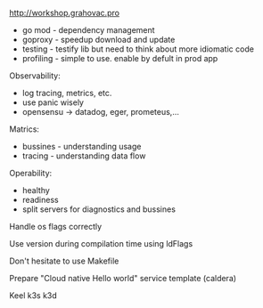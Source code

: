 http://workshop.grahovac.pro


- go mod - dependency management
- goproxy - speedup download and update
- testing - testify lib but need to think about more idiomatic code
- profiling - simple to use. enable by defult in prod app

Observability:
- log tracing, metrics, etc.
- use panic wisely
- opensensu -> datadog, eger, prometeus,...

Matrics:
- bussines - understanding usage
- tracing - understanding data flow

Operability:
- healthy
- readiness
- split servers for diagnostics and bussines

Handle os flags correctly

Use version during compilation time using ldFlags

Don't hesitate to use Makefile

Prepare "Cloud native Hello world" service template (caldera)

Keel
k3s
k3d